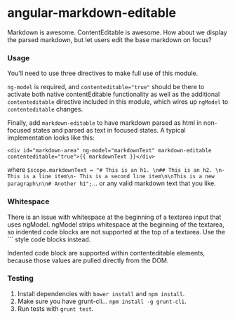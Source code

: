 angular-markdown-editable
=========================

Markdown is awesome. ContentEditable is awesome. How about we display the parsed markdown, but let users edit the base markdown on focus?

### Usage

You'll need to use three directives to make full use of this module.

```ng-model``` is required, and ```contenteditable="true"``` should be there to activate both native contentEditable functionality as well as the additional ```contenteditable``` directive included in this module, which wires up ```ngModel``` to ```contenteditable``` changes.

Finally, add ```markdown-editable``` to have markdown parsed as html in non-focused states and parsed as text in focused states. A typical implementation looks like this:

```
<div id="markdown-area" ng-model="markdownText" markdown-editable contenteditable="true">{{ markdownText }}</div>
```

where ```$scope.markdownText = "# This is an h1. \n## This is an h2. \n- This is a line item\n- This is a second line item\n\nThis is a new paragraph\n\n# Another h1";```... or any valid markdown text that you like.

### Whitespace

There is an issue with whitespace at the beginning of a textarea input that uses ngModel. ngModel strips whitespace at the beginning of the textarea, so indented code blocks are not supported at the top of a textarea. Use the ``` style code blocks instead.

Indented code block are supported within contenteditable elements, because those values are pulled directly from the DOM.

### Testing

1. Install dependencies with ```bower install``` and ```npm install```.
2. Make sure you have grunt-cli... ```npm install -g grunt-cli```.
3. Run tests with ```grunt test```.